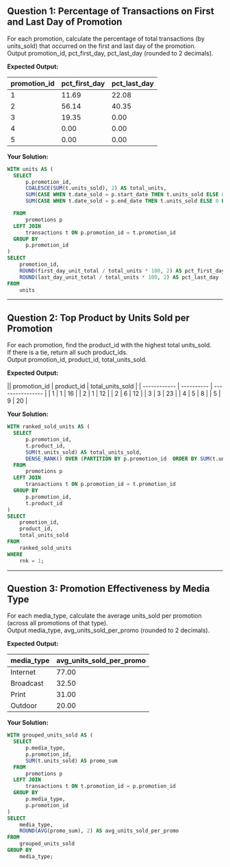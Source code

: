 ## Question 1: Percentage of Transactions on First and Last Day of Promotion

For each promotion, calculate the percentage of total transactions (by units_sold) that occurred on the first and last day of the promotion.  
Output promotion_id, pct_first_day, pct_last_day (rounded to 2 decimals).

**Expected Output:**

| promotion_id | pct_first_day | pct_last_day |
| ------------ | ------------- | ------------ |
| 1            | 11.69         | 22.08        |
| 2            | 56.14         | 40.35        |
| 3            | 19.35         | 0.00         |
| 4            | 0.00          | 0.00         |
| 5            | 0.00          | 0.00         |

**Your Solution:**
```sql
WITH units AS (
  SELECT
      p.promotion_id,
      COALESCE(SUM(t.units_sold), 2) AS total_units,
      SUM(CASE WHEN t.date_sold = p.start_date THEN t.units_sold ELSE 0 END) AS first_day_unit_total,
      SUM(CASE WHEN t.date_sold = p.end_date THEN t.units_sold ELSE 0 END) AS last_day_unit_total

  FROM
      promotions p
  LEFT JOIN
      transactions t ON p.promotion_id = t.promotion_id
  GROUP BY
      p.promotion_id
)
SELECT
	promotion_id,
    ROUND(first_day_unit_total / total_units * 100, 2) AS pct_first_day,
    ROUND(last_day_unit_total / total_units * 100, 2) AS pct_last_day
FROM
	units
```

---

## Question 2: Top Product by Units Sold per Promotion

For each promotion, find the product_id with the highest total units_sold.  
If there is a tie, return all such product_ids.  
Output promotion_id, product_id, total_units_sold.

**Expected Output:**

|| promotion_id | product_id | total_units_sold |
| ------------ | ---------- | ---------------- |
| 1            | 1          | 16               |
| 2            | 1          | 12               |
| 2            | 6          | 12               |
| 3            | 3          | 23               |
| 4            | 5          | 8                |
| 5            | 9          | 20               |


**Your Solution:**
```sql
WITH ranked_sold_units AS (
  SELECT
      p.promotion_id,
      t.product_id,
      SUM(t.units_sold) AS total_units_sold,
      DENSE_RANK() OVER (PARTITION BY p.promotion_id  ORDER BY SUM(t.units_sold) DESC) AS rnk
  FROM
      promotions p
  LEFT JOIN
      transactions t ON p.promotion_id = t.promotion_id
  GROUP BY
      p.promotion_id,
      t.product_id
)
SELECT
	promotion_id,
    product_id,
    total_units_sold
FROM
	ranked_sold_units
WHERE
	rnk = 1;
```

---

## Question 3: Promotion Effectiveness by Media Type

For each media_type, calculate the average units_sold per promotion (across all promotions of that type).  
Output media_type, avg_units_sold_per_promo (rounded to 2 decimals).

**Expected Output:**

| media_type | avg_units_sold_per_promo |
|------------|-------------------------|
| Internet   | 77.00                   |
| Broadcast  | 32.50                   |
| Print      | 31.00                   |
| Outdoor    | 20.00                   |

**Your Solution:**
```sql
WITH grouped_units_sold AS (
  SELECT
      p.media_type,
      p.promotion_id,
      SUM(t.units_sold) AS promo_sum
  FROM
      promotions p
  LEFT JOIN
      transactions t ON t.promotion_id = p.promotion_id
  GROUP BY
      p.media_type,
      p.promotion_id
)
SELECT
	media_type,
    ROUND(AVG(promo_sum), 2) AS avg_units_sold_per_promo
FROM
	grouped_units_sold
GROUP BY
	media_type;
```

